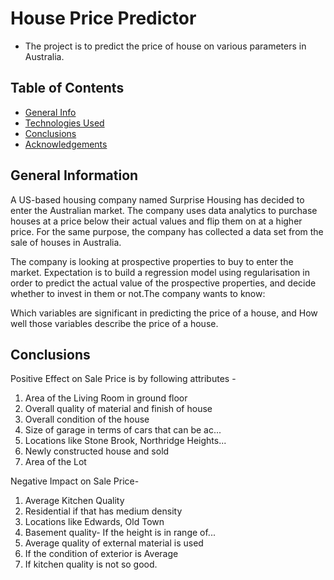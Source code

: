 # House Price Predictor
-   The project is to predict the price of house on various parameters in Australia.

## Table of Contents
* [General Info](#general-information)
* [Technologies Used](#technologies-used)
* [Conclusions](#conclusions)
* [Acknowledgements](#acknowledgements)


## General Information
 A US-based housing company named Surprise Housing has decided to enter the Australian market. 
 The company uses data analytics to purchase houses at a price below their actual values and flip them on at a higher price. 
 For the same purpose, the company has collected a data set from the sale of houses in Australia.  

 The company is looking at prospective properties to buy to enter the market. 
 Expectation is to build a regression model using regularisation in order to predict the actual value of the prospective properties, 
 and decide whether to invest in them or not.The company wants to know:
 
 Which variables are significant in predicting the price of a house, and
 How well those variables describe the price of a house.
		
## Conclusions

Positive Effect on Sale Price is by following attributes -

1. Area of the Living Room in ground floor
2. Overall quality of material and finish of house
3. Overall condition of the house
4. Size of garage in terms of cars that can be ac...
5. Locations like Stone Brook, Northridge Heights...
6. Newly constructed house and sold
7. Area of the Lot

Negative Impact on Sale Price-

1. Average Kitchen Quality
2. Residential if that has medium density
3. Locations like Edwards, Old Town
4. Basement quality- If the height is in range of...
5. Average quality of external material is used
6. If the condition of exterior is Average
7. If kitchen quality is not so good.
